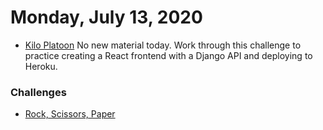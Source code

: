 Monday, July 13, 2020
====================
* [Kilo Platoon](https://www.youtube.com/playlist?list=PLu0CiQ7bzwESaHc5FZKQfh6KyOh_0OEtG)
No new material today. Work through this challenge to practice creating a React frontend with a Django API and deploying to Heroku.

### Challenges
- [Rock, Scissors, Paper](https://github.com/limaplatoon/rock-scissors-paper)

